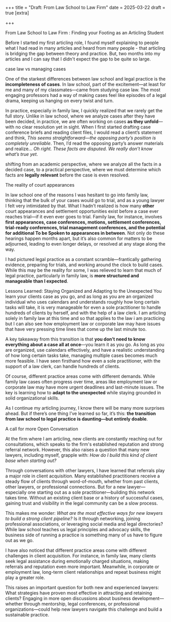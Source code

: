 +++
title = "Draft: From Law School to Law Firm"
date = 2025-03-22
draft = true
[extra]

+++

From Law School to Law Firm : Finding your Footing as an Articling Student 


Before I started my first articling role, I found myself explaining to people what I had read in many articles and heard from many people - that articling is bridging the gap between theory and practice. But, two months into my articles and I can say that I didn't expect the gap to be quite so large. 


case law vs managing cases


One of the starkest differences between law school and legal practice is the **incompleteness of cases**. In law school, part of the excitement—at least for me and many of my classmates—came from studying case law. The most engaging professors had a way of making cases feel like episodes of a legal drama, keeping us hanging on every twist and turn.


In practice, especially in family law, I quickly realized that we rarely get the full story. Unlike in law school, where we analyze cases after they have been decided, in practice, we are often working on cases **as they unfold**—with no clear resolution yet in sight. When I first started drafting case conference briefs and reading client files, I would read a client’s statement and think, _This seems straightforward—the opposing party’s position is completely unreliable_. Then, I’d read the opposing party’s answer materials and realize… _Oh right. These facts are disputed. We really don’t know what’s true yet_.


shifting from an academic perspective, where we analyze all the facts in a decided case, to a practical perspective, where we must determine which facts are **legally relevant** before the case is even resolved.


The reality of court appearances 


 In law school one of the reasons I was hesitant to go into family law, thinking that the bulk of your cases would go to trial, and as a young lawyer I felt very intimidated by that. 
What I hadn’t realized is how many **other** court appearances and settlement opportunities exist before a case ever reaches trial—if it even ever goes to trial. Family law, for instance, involves **first appearances, case conferences, motions, settlement conferences, trial-ready conferences, trial management conferences, and the potential for additional To be Spoken to appearances in between**. Not only do these hearings happen months apart, but it’s also common for matters to be adjourned, leading to even longer delays, or resolved at any stage along the way.

I had pictured legal practice as a constant scramble—frantically gathering evidence, preparing for trials, and working around the clock to build cases. While this may be the reality for some, I was relieved to learn that much of legal practice, particularly in family law, is **more structured and manageable than I expected**.



Lessons Learned: Staying Organized and Adapting to the Unexpected
 You learn your clients case as you go, and as long as you are an organized individual who uses calendars and understands roughly how long certain tasks will take, it is very manageable for even a sole practitioner to handle hundreds of clients by herself, and with the help of a law clerk. I am articling solely in family law at this time and so that applies to the law i am practicing but I can also see how employment law or corporate law may have issues that have very pressing time lines that come up the last minute too. 


A key takeaway from this transition is that **you don’t need to know everything about a case all at once**—you learn it as you go. As long as you are organized, use calendars effectively, and have a realistic understanding of how long certain tasks take, managing multiple cases becomes much more feasible. I have seen firsthand how even a sole practitioner, with the support of a law clerk, can handle hundreds of clients.


Of course, different practice areas come with different demands. While family law cases often progress over time, areas like employment law or corporate law may have more urgent deadlines and last-minute issues. The key is learning how to **adapt to the unexpected** while staying grounded in solid organizational skills.


As I continue my articling journey, I know there will be many more surprises ahead. But if there’s one thing I’ve learned so far, it’s this: **the transition from law school to legal practice is daunting—but entirely doable**.


A call for more Open Conversation 


At the firm where I am articling, new clients are constantly reaching out for consultations, which speaks to the firm's established reputation and strong referral network. However, this also raises a question that many new lawyers, including myself, grapple with: _How do I build this kind of client base when starting out?_


Through conversations with other lawyers, I have learned that referrals play a major role in client acquisition. Many established practitioners receive a steady flow of clients through word-of-mouth, whether from past clients, other lawyers, or professional connections. But for a new lawyer—especially one starting out as a sole practitioner—building this network takes time. Without an existing client base or a history of successful cases, gaining trust and visibility in the legal community can be a slow process.


This makes me wonder: _What are the most effective ways for new lawyers to build a strong client pipeline?_ Is it through networking, joining professional associations, or leveraging social media and legal directories? While law school teaches us legal principles and advocacy skills, the business side of running a practice is something many of us have to figure out as we go.


I have also noticed that different practice areas come with different challenges in client acquisition. For instance, in family law, many clients seek legal assistance during emotionally charged situations, making referrals and reputation even more important. Meanwhile, in corporate or employment law, long-term client relationships and repeat business might play a greater role.


This raises an important question for both new and experienced lawyers: What strategies have proven most effective in attracting and retaining clients? Engaging in more open discussions about business development—whether through mentorship, legal conferences, or professional organizations—could help new lawyers navigate this challenge and build a sustainable practice.



